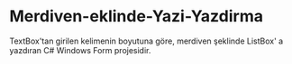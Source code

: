 # Merdiven-eklinde-Yazi-Yazdirma
 TextBox'tan girilen kelimenin boyutuna göre, merdiven şeklinde ListBox' a yazdıran C# Windows Form projesidir.
